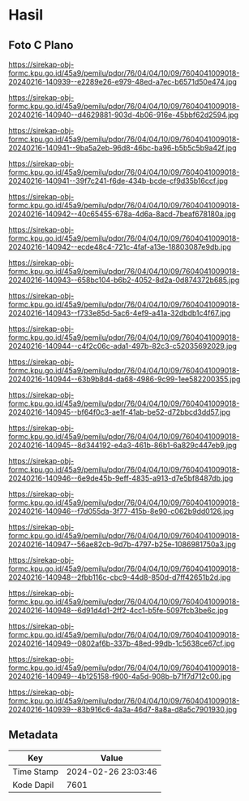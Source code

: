 # Hasil

## Foto C Plano

https://sirekap-obj-formc.kpu.go.id/45a9/pemilu/pdpr/76/04/04/10/09/7604041009018-20240216-140939--e2289e26-e979-48ed-a7ec-b6571d50e474.jpg

https://sirekap-obj-formc.kpu.go.id/45a9/pemilu/pdpr/76/04/04/10/09/7604041009018-20240216-140940--d4629881-903d-4b06-916e-45bbf62d2594.jpg

https://sirekap-obj-formc.kpu.go.id/45a9/pemilu/pdpr/76/04/04/10/09/7604041009018-20240216-140941--9ba5a2eb-96d8-46bc-ba96-b5b5c5b9a42f.jpg

https://sirekap-obj-formc.kpu.go.id/45a9/pemilu/pdpr/76/04/04/10/09/7604041009018-20240216-140941--39f7c241-f6de-434b-bcde-cf9d35b16ccf.jpg

https://sirekap-obj-formc.kpu.go.id/45a9/pemilu/pdpr/76/04/04/10/09/7604041009018-20240216-140942--40c65455-678a-4d6a-8acd-7beaf678180a.jpg

https://sirekap-obj-formc.kpu.go.id/45a9/pemilu/pdpr/76/04/04/10/09/7604041009018-20240216-140942--ecde48c4-721c-4faf-a13e-18803087e9db.jpg

https://sirekap-obj-formc.kpu.go.id/45a9/pemilu/pdpr/76/04/04/10/09/7604041009018-20240216-140943--658bc104-b6b2-4052-8d2a-0d874372b685.jpg

https://sirekap-obj-formc.kpu.go.id/45a9/pemilu/pdpr/76/04/04/10/09/7604041009018-20240216-140943--f733e85d-5ac6-4ef9-a41a-32dbdb1c4f67.jpg

https://sirekap-obj-formc.kpu.go.id/45a9/pemilu/pdpr/76/04/04/10/09/7604041009018-20240216-140944--c4f2c06c-ada1-497b-82c3-c52035692029.jpg

https://sirekap-obj-formc.kpu.go.id/45a9/pemilu/pdpr/76/04/04/10/09/7604041009018-20240216-140944--63b9b8d4-da68-4986-9c99-1ee582200355.jpg

https://sirekap-obj-formc.kpu.go.id/45a9/pemilu/pdpr/76/04/04/10/09/7604041009018-20240216-140945--bf64f0c3-ae1f-41ab-be52-d72bbcd3dd57.jpg

https://sirekap-obj-formc.kpu.go.id/45a9/pemilu/pdpr/76/04/04/10/09/7604041009018-20240216-140945--8d344192-e4a3-461b-86b1-6a829c447eb9.jpg

https://sirekap-obj-formc.kpu.go.id/45a9/pemilu/pdpr/76/04/04/10/09/7604041009018-20240216-140946--6e9de45b-9eff-4835-a913-d7e5bf8487db.jpg

https://sirekap-obj-formc.kpu.go.id/45a9/pemilu/pdpr/76/04/04/10/09/7604041009018-20240216-140946--f7d055da-3f77-415b-8e90-c062b9dd0126.jpg

https://sirekap-obj-formc.kpu.go.id/45a9/pemilu/pdpr/76/04/04/10/09/7604041009018-20240216-140947--56ae82cb-9d7b-4797-b25e-1086981750a3.jpg

https://sirekap-obj-formc.kpu.go.id/45a9/pemilu/pdpr/76/04/04/10/09/7604041009018-20240216-140948--2fbb116c-cbc9-44d8-850d-d7ff42651b2d.jpg

https://sirekap-obj-formc.kpu.go.id/45a9/pemilu/pdpr/76/04/04/10/09/7604041009018-20240216-140948--6d91d4d1-2ff2-4cc1-b5fe-5097fcb3be6c.jpg

https://sirekap-obj-formc.kpu.go.id/45a9/pemilu/pdpr/76/04/04/10/09/7604041009018-20240216-140949--0802af6b-337b-48ed-99db-1c5638ce67cf.jpg

https://sirekap-obj-formc.kpu.go.id/45a9/pemilu/pdpr/76/04/04/10/09/7604041009018-20240216-140949--4b125158-f900-4a5d-908b-b71f7d712c00.jpg

https://sirekap-obj-formc.kpu.go.id/45a9/pemilu/pdpr/76/04/04/10/09/7604041009018-20240216-140939--83b916c6-4a3a-46d7-8a8a-d8a5c7901930.jpg


## Metadata

| Key        | Value               |
| ---------- | ------------------- |
| Time Stamp | 2024-02-26 23:03:46 |
| Kode Dapil | 7601                |



